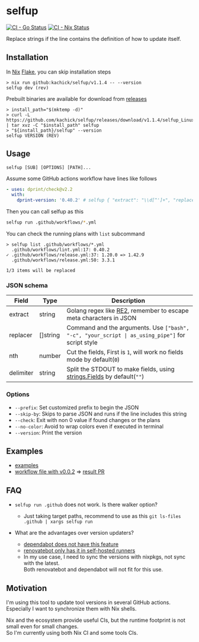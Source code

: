 # selfup

[![CI - Go Status](https://github.com/kachick/selfup/actions/workflows/ci-go.yml/badge.svg?branch=main)](https://github.com/kachick/selfup/actions/workflows/ci-go.yml?query=branch%3Amain+)
[![CI - Nix Status](https://github.com/kachick/selfup/actions/workflows/ci-nix.yml/badge.svg?branch=main)](https://github.com/kachick/selfup/actions/workflows/ci-nix.yml?query=branch%3Amain+)

Replace strings if the line contains the definition of how to update itself.

## Installation

In [Nix](https://nixos.org/) [Flake](https://nixos.wiki/wiki/Flakes), you can skip installation steps

```console
> nix run github:kachick/selfup/v1.1.4 -- --version
selfup dev (rev)
```

Prebuilt binaries are available for download from [releases](https://github.com/kachick/selfup/releases)

```console
> install_path="$(mktemp -d)"
> curl -L https://github.com/kachick/selfup/releases/download/v1.1.4/selfup_Linux_x86_64.tar.gz | tar xvz -C "$install_path" selfup
> "${install_path}/selfup" --version
selfup VERSION (REV)
```

## Usage

```plaintext
selfup [SUB] [OPTIONS] [PATH]...
```

Assume some GitHub actions workflow have lines like follows

```yaml
- uses: dprint/check@v2.2
  with:
    dprint-version: '0.40.2' # selfup { "extract": "\\d[^']+", "replacer": ["dprint", "--version"], "nth": 2 }
```

Then you can call selfup as this

```bash
selfup run .github/workflows/*.yml
```

You can check the running plans with `list` subcommand

```console
> selfup list .github/workflows/*.yml
  .github/workflows/lint.yml:17: 0.40.2
✓ .github/workflows/release.yml:37: 1.20.0 => 1.42.9
  .github/workflows/release.yml:50: 3.3.1

1/3 items will be replaced
```

### JSON schema

| Field     | Type     | Description                                                                                                    |
| --------- | -------- | -------------------------------------------------------------------------------------------------------------- |
| extract   | string   | Golang regex like [RE2](https://github.com/google/re2/wiki/Syntax), remember to escape meta characters in JSON |
| replacer  | []string | Command and the arguments. Use `["bash", "-c", "your_script \| as_using_pipe"]` for script style               |
| nth       | number   | Cut the fields, First is `1`, will work no fields mode by default(`0`)                                         |
| delimiter | string   | Split the STDOUT to make fields, using [strings.Fields](https://pkg.go.dev/strings#Fields) by default(`""`)    |

### Options

- `--prefix`: Set customized prefix to begin the JSON
- `--skip-by`: Skips to parse JSON and runs if the line includes this string
- `--check`: Exit with non 0 value if found changes or the plans
- `--no-color`: Avoid to wrap colors even if executed in terminal
- `--version`: Print the version

## Examples

- [examples](examples)
- [workflow file with v0.0.2](https://github.com/kachick/anylang-template/blob/0d50545d31a5b7b878d2738db38654c23cd37ef4/.github/workflows/reusable-update-nixpkgs-and-versions-in-ci.yml#L68) => [result PR](https://github.com/kachick/anylang-template/pull/24)

## FAQ

- `selfup run .github` does not work. Is there walker option?
  - Just taking target paths, recommend to use as this `git ls-files .github | xargs selfup run`

- What are the advantages over version updaters?
  - [dependabot does not have this feature](https://github.com/dependabot/dependabot-core/issues/9557)
  - [renovatebot only has it in self-hosted runners](https://github.com/renovatebot/renovate/issues/5004)
  - In my use case, I need to sync the versions with nixpkgs, not sync with the latest.\
    Both renovatebot and dependabot will not fit for this use.

## Motivation

I'm using this tool to update tool versions in several GitHub actions.\
Especially I want to synchronize them with Nix shells.

Nix and the ecosystem provide useful CIs, but the runtime footprint is not small even for small changes.\
So I'm currently using both Nix CI and some tools CIs.
